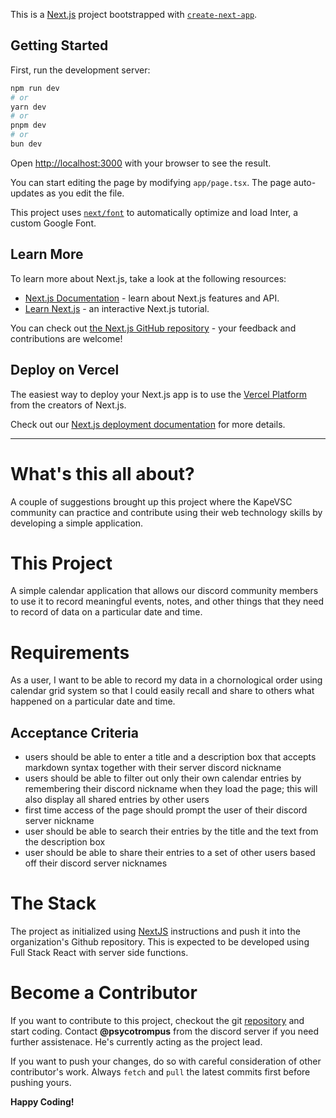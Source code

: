 This is a [Next.js](https://nextjs.org/) project bootstrapped with [`create-next-app`](https://github.com/vercel/next.js/tree/canary/packages/create-next-app).

## Getting Started

First, run the development server:

```bash
npm run dev
# or
yarn dev
# or
pnpm dev
# or
bun dev
```

Open [http://localhost:3000](http://localhost:3000) with your browser to see the result.

You can start editing the page by modifying `app/page.tsx`. The page auto-updates as you edit the file.

This project uses [`next/font`](https://nextjs.org/docs/basic-features/font-optimization) to automatically optimize and load Inter, a custom Google Font.

## Learn More

To learn more about Next.js, take a look at the following resources:

- [Next.js Documentation](https://nextjs.org/docs) - learn about Next.js features and API.
- [Learn Next.js](https://nextjs.org/learn) - an interactive Next.js tutorial.

You can check out [the Next.js GitHub repository](https://github.com/vercel/next.js/) - your feedback and contributions are welcome!

## Deploy on Vercel

The easiest way to deploy your Next.js app is to use the [Vercel Platform](https://vercel.com/new?utm_medium=default-template&filter=next.js&utm_source=create-next-app&utm_campaign=create-next-app-readme) from the creators of Next.js.

Check out our [Next.js deployment documentation](https://nextjs.org/docs/deployment) for more details.

---------

# What's this all about?

A couple of suggestions brought up this project where the KapeVSC community can practice and contribute using their web technology skills by developing a simple application.

# This Project

A simple calendar application that allows our discord community members to use it to record meaningful events, notes, and other things that they need to record of data on a particular date and time.

# Requirements

As a user, I want to be able to record my data in a chornological order using calendar grid system so that I could easily recall and share to others what happened on a particular date and time.

## Acceptance Criteria

- users should be able to enter a title and a description box that accepts markdown syntax together with their server discord nickname
- users should be able to filter out only their own calendar entries by remembering their discord nickname when they load the page; this will also display all shared entries by other users
- first time access of the page should prompt the user of their discord server nickname
- user should be able to search their entries by the title and the text from the description box
- user should be able to share their entries to a set of other users based off their discord server nicknames

# The Stack

The project as initialized using [NextJS](https://nextjs.org) instructions and push it into the organization's Github repository. This is expected to be developed using Full Stack React with server side functions.

# Become a Contributor

If you want to contribute to this project, checkout the git [repository](https://github.com/Programmer-Kape/kape-cal-collab) and start coding. Contact **@psycotrompus** from the discord server if you need further assistenace. He's currently acting as the project lead.

If you want to push your changes, do so with careful consideration of other contributor's work. Always `fetch` and `pull` the latest commits first before pushing yours.

**Happy Coding!**